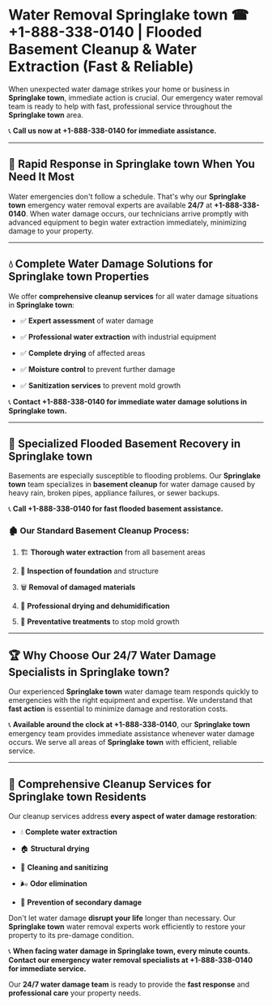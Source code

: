 # Water Removal Springlake town ☎ +1-888-338-0140 | Flooded Basement Cleanup & Water Extraction (Fast & Reliable)

When unexpected water damage strikes your home or business in **Springlake town**, immediate action is crucial. Our emergency water removal team is ready to help with fast, professional service throughout the **Springlake town** area. 

📞 **Call us now at +1-888-338-0140 for immediate assistance.**
---
## 🚀 Rapid Response in Springlake town When You Need It Most
Water emergencies don't follow a schedule. That's why our **Springlake town** emergency water removal experts are available **24/7** at **+1-888-338-0140**. When water damage occurs, our technicians arrive promptly with advanced equipment to begin water extraction immediately, minimizing damage to your property.
---
## 💧 Complete Water Damage Solutions for Springlake town Properties
We offer **comprehensive cleanup services** for all water damage situations in **Springlake town**:
- ✅ **Expert assessment** of water damage  
- ✅ **Professional water extraction** with industrial equipment  
- ✅ **Complete drying** of affected areas  
- ✅ **Moisture control** to prevent further damage  
- ✅ **Sanitization services** to prevent mold growth  
📞 **Contact +1-888-338-0140 for immediate water damage solutions in Springlake town.**
---
## 🌊 Specialized Flooded Basement Recovery in Springlake town
Basements are especially susceptible to flooding problems. Our **Springlake town** team specializes in **basement cleanup** for water damage caused by heavy rain, broken pipes, appliance failures, or sewer backups. 
📞 **Call +1-888-338-0140 for fast flooded basement assistance.**
### 🏚️ Our Standard Basement Cleanup Process:
1. 🏗️ **Thorough water extraction** from all basement areas  
2. 🔎 **Inspection of foundation** and structure  
3. 🗑️ **Removal of damaged materials**  
4. 💨 **Professional drying and dehumidification**  
5. 🚫 **Preventative treatments** to stop mold growth  
---
## 🏆 Why Choose Our 24/7 Water Damage Specialists in Springlake town?
Our experienced **Springlake town** water damage team responds quickly to emergencies with the right equipment and expertise. We understand that **fast action** is essential to minimize damage and restoration costs.
📞 **Available around the clock at +1-888-338-0140**, our **Springlake town** emergency team provides immediate assistance whenever water damage occurs. We serve all areas of **Springlake town** with efficient, reliable service.
---
## 🧹 Comprehensive Cleanup Services for Springlake town Residents
Our cleanup services address **every aspect of water damage restoration**:
- 💧 **Complete water extraction**  
- 🏠 **Structural drying**  
- 🧼 **Cleaning and sanitizing**  
- 🌬️ **Odor elimination**  
- 🚫 **Prevention of secondary damage**  
Don't let water damage **disrupt your life** longer than necessary. Our **Springlake town** water removal experts work efficiently to restore your property to its pre-damage condition.
📞 **When facing water damage in Springlake town, every minute counts. Contact our emergency water removal specialists at +1-888-338-0140 for immediate service.**
Our **24/7 water damage team** is ready to provide the **fast response** and **professional care** your property needs.
